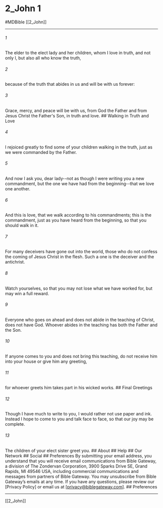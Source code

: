 # 2_John 1
#MDBible
[[2_John]]

***






###### 1 


The elder to the elect lady and her children, whom I love in truth, and not only I, but also all who know the truth, 





###### 2 


because of the truth that abides in us and will be with us forever: 





###### 3 


Grace, mercy, and peace will be with us, from God the Father and from Jesus Christ the Father's Son, in truth and love. ## Walking in Truth and Love 





###### 4 


I rejoiced greatly to find some of your children walking in the truth, just as we were commanded by the Father. 





###### 5 


And now I ask you, dear lady--not as though I were writing you a new commandment, but the one we have had from the beginning--that we love one another. 





###### 6 


And this is love, that we walk according to his commandments; this is the commandment, just as you have heard from the beginning, so that you should walk in it. 





###### 7 


For many deceivers have gone out into the world, those who do not confess the coming of Jesus Christ in the flesh. Such a one is the deceiver and the antichrist. 





###### 8 


Watch yourselves, so that you may not lose what we have worked for, but may win a full reward. 





###### 9 


Everyone who goes on ahead and does not abide in the teaching of Christ, does not have God. Whoever abides in the teaching has both the Father and the Son. 





###### 10 


If anyone comes to you and does not bring this teaching, do not receive him into your house or give him any greeting, 





###### 11 


for whoever greets him takes part in his wicked works. ## Final Greetings 





###### 12 


Though I have much to write to you, I would rather not use paper and ink. Instead I hope to come to you and talk face to face, so that our joy may be complete. 





###### 13 


The children of your elect sister greet you. ## About ## Help ## Our Network ## Social ## Preferences By submitting your email address, you understand that you will receive email communications from Bible Gateway, a division of The Zondervan Corporation, 3900 Sparks Drive SE, Grand Rapids, MI 49546 USA, including commercial communications and messages from partners of Bible Gateway. You may unsubscribe from Bible Gateway&rsquo;s emails at any time. If you have any questions, please review our [Privacy Policy] or email us at [privacy@biblegateway.com]. ## Preferences

***

[[2_John]]
